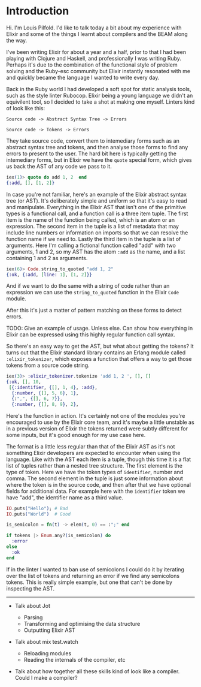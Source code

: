 Introduction
============

Hi. I'm Louis Pilfold. I'd like to talk today a bit about my experience with
Elixir and some of the things I learnt about compilers and the BEAM along the
way.

I've been writing Elixir for about a year and a half, prior to that I had been
playing with Clojure and Haskell, and professionally I was writing Ruby.
Perhaps it's due to the combination of the functional style of problem solving
and the Ruby-esc community but Elixir instantly resonated with me and quickly
became the language I wanted to write every day.

Back in the Ruby world I had developed a soft spot for static analysis tools,
such as the style linter Rubocop. Elixir being a young language we didn't an
equivilent tool, so I decided to take a shot at making one myself. Linters
kind of look like this:

    Source code -> Abstract Syntax Tree -> Errors

    Source code -> Tokens -> Errors

They take source code, convert them to intemediary forms such as an abstract
syntax tree and tokens, and then analyse those forms to find any errors to
present to the user. The hard bit here is typically getting the intemediary
forms, but in Elixir we have the `quote` special form, which gives us back the
AST of any code we pass to it.

```elixir
iex(1)> quote do add 1, 2  end
{:add, [], [1, 2]}
```

In case you're not familiar, here's an example of the Elixir abstract syntax
tree (or AST). It's deliberately simple and uniform so that it's easy to read
and manipulate. Everything in the Elixir AST that isn't one of the primitive
types is a functional call, and a function call is a three item tuple. The
first item is the name of the function being called, which is an atom or an
expression. The second item in the tuple is a list of metadata that may
include line numbers or information on imports so that we can resolve the
function name if we need to. Lastly the third item in the tuple is a list of
arguments. Here I'm calling a fictional function called "add" with two
arguments, 1 and 2, so my AST has the atom `:add` as the name, and a list
containing 1 and 2 as arguments.

```elixir
iex(6)> Code.string_to_quoted "add 1, 2"
{:ok, {:add, [line: 1], [1, 2]}}
```

And if we want to do the same with a string of code rather than an expression
we can use the `string_to_quoted` function in the Elixir `Code` module.

After this it's just a matter of pattern matching on these forms to detect
errors.

TODO: Give an example of usage. Unless else.
      Can show how everything in Elixir can be expressed using this highly
      regular function call syntax.

So there's an easy way to get the AST, but what about getting the tokens? It
turns out that the Elixir standard library contains an Erlang module called
`:elixir_tokenizer`, which exposes a function that offers a way to get
those tokens from a source code string.


```elixir
iex(3)> :elixir_tokenizer.tokenize 'add 1, 2 ', [], []
{:ok, [], 10,
 [{:identifier, {[], 1, 4}, :add},
  {:number, {[], 5, 6}, 1},
  {:",", {[], 6, 7}},
  {:number, {[], 8, 9}, 2},
```

Here's the function in action. It's certainly not one of the modules you're
encouraged to use by the Elixir core team, and it's maybe a little unstable as
in a previous version of Elixir the tokens returned were subtly different for
some inputs, but it's good enough for my use case here.

The format is a little less regular than that of the Elixir AST as it's not
something Elixir developers are expected to encounter when using the language.
Like with the AST each item is a tuple, though this time it is a flat list of
tuples rather than a nested tree structure. The first element is the type of
token. Here we have the token types of `identifier`, number and comma. The
second element in the tuple is just some information about where the token is
in the source code, and then after that we have optional fields for additional
data. For example here with the `identifier` token we have "add", the
identifier name as a third value.

```elixir
IO.puts("Hello"); # Bad
IO.puts("World")  # Good
```

```elixir
is_semicolon = fn(t) -> elem(t, 0) == :";" end

if tokens |> Enum.any?(is_semicolon) do
  :error
else
  :ok
end

```

If in the linter I wanted to ban use of semicolons I could do it by iterating
over the list of tokens and returning an error if we find any semicolons
tokens. This is really simple example, but one that can't be done by
inspecting the AST.

---

- Talk about Jot
  - Parsing
  - Transforming and optimising the data structure
  - Outputting Elixir AST

- Talk about mix test.watch
  - Reloading modules
  - Reading the internals of the compiler, etc

- Talk about how together all these skills kind of look like a compiler. Could
  I make a compiler?
